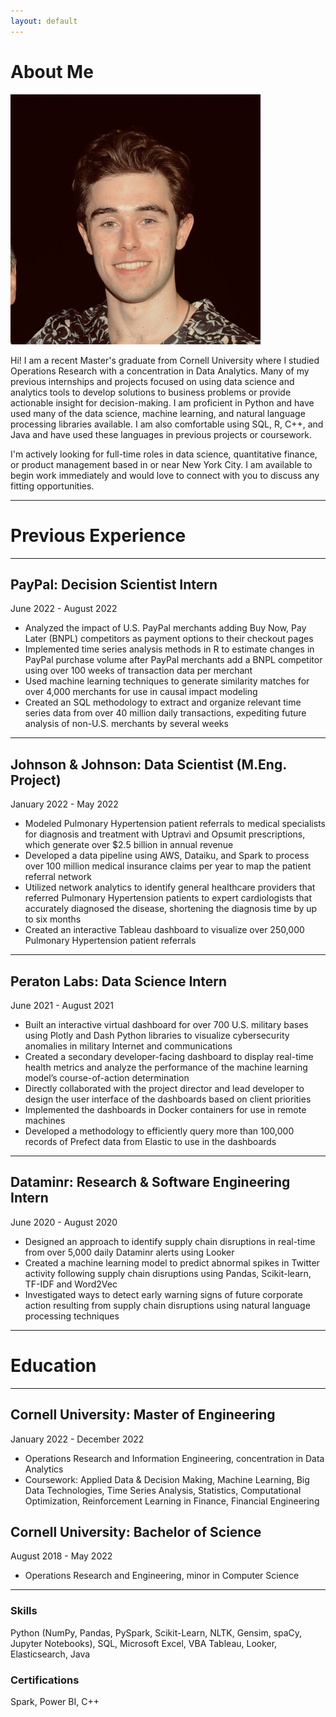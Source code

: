 ```yaml
---
layout: default
---
```


# About Me

<img class="profile-picture" src="profile-photo.jpeg">

Hi! I am a recent Master's graduate from Cornell University where I studied Operations Research with a concentration in Data Analytics. Many of my previous internships and projects focused on using data science and analytics tools to develop solutions to business problems or provide actionable insight for decision-making. I am proficient in Python and have used many of the data science, machine learning, and natural language processing libraries available. I am also comfortable using SQL, R, C++, and Java and have used these languages in previous projects or coursework. 

I'm actively looking for full-time roles in data science, quantitative finance, or product management based in or near New York City. I am available to begin work immediately and would love to connect with you to discuss any fitting opportunities.

---

# Previous Experience

---

## PayPal: Decision Scientist Intern 
June 2022 - August 2022
* Analyzed the impact of U.S. PayPal merchants adding Buy Now, Pay Later (BNPL) competitors as payment options to their checkout pages
* Implemented time series analysis methods in R to estimate changes in PayPal purchase volume after PayPal merchants add a BNPL competitor using over 100 weeks of transaction data per merchant
* Used machine learning techniques to generate similarity matches for over 4,000 merchants for use in causal impact modeling
* Created an SQL methodology to extract and organize relevant time series data from over 40 million daily transactions, expediting future analysis of non-U.S. merchants by several weeks

---

## Johnson & Johnson: Data Scientist (M.Eng. Project)
January 2022 - May 2022

* Modeled Pulmonary Hypertension patient referrals to medical specialists for diagnosis and treatment with Uptravi and Opsumit prescriptions, which generate over $2.5 billion in annual revenue
* Developed a data pipeline using AWS, Dataiku, and Spark to process over 100 million medical insurance claims per year to map the patient referral network
* Utilized network analytics to identify general healthcare providers that referred Pulmonary Hypertension patients to expert cardiologists that accurately diagnosed the disease, shortening the diagnosis time by up to six months
* Created an interactive Tableau dashboard to visualize over 250,000 Pulmonary Hypertension patient referrals

---

## Peraton Labs: Data Science Intern
June 2021 - August 2021

* Built an interactive virtual dashboard for over 700 U.S. military bases using Plotly and Dash Python libraries to visualize cybersecurity anomalies in military Internet and communications
* Created a secondary developer-facing dashboard to display real-time health metrics and analyze the performance of the machine learning model’s course-of-action determination
* Directly collaborated with the project director and lead developer to design the user interface of the dashboards based on client priorities
* Implemented the dashboards in Docker containers for use in remote machines
* Developed a methodology to efficiently query more than 100,000 records of Prefect data from Elastic to use in the dashboards

---

## Dataminr: Research & Software Engineering Intern
June 2020 - August 2020

* Designed an approach to identify supply chain disruptions in real-time from over 5,000 daily Dataminr alerts using Looker
* Created a machine learning model to predict abnormal spikes in Twitter activity following supply chain disruptions using Pandas, Scikit-learn, TF-IDF and Word2Vec
* Investigated ways to detect early warning signs of future corporate action resulting from supply chain disruptions using natural language processing techniques

---

# Education

---

## Cornell University: Master of Engineering
January 2022 - December 2022

* Operations Research and Information Engineering, concentration in Data Analytics
* Coursework: Applied Data & Decision Making, Machine Learning, Big Data Technologies, Time Series Analysis, Statistics, Computational Optimization, Reinforcement Learning in Finance, Financial Engineering

## Cornell University: Bachelor of Science
August 2018 - May 2022

* Operations Research and Engineering, minor in Computer Science

---

### Skills
Python (NumPy, Pandas, PySpark, Scikit-Learn, NLTK, Gensim, spaCy, Jupyter Notebooks), SQL, Microsoft Excel, VBA Tableau, Looker, Elasticsearch, Java

### Certifications
Spark, Power BI, C++

